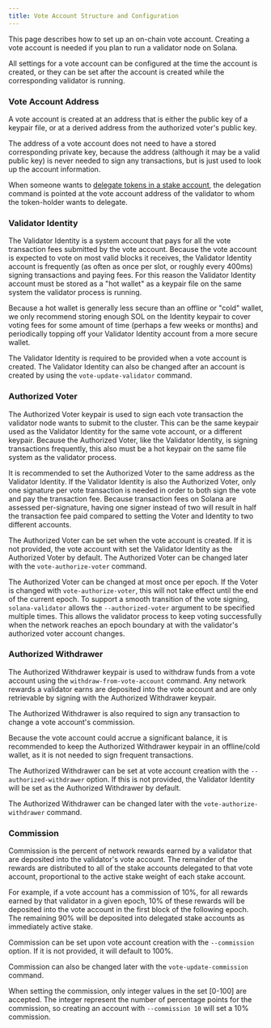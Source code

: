```yaml
---
title: Vote Account Structure and Configuration
---
```


This page describes how to set up an on-chain vote account.   Creating a vote
account is needed if you plan to run a validator node on Solana.

All settings for a vote account can be configured at the time the account is
created, or they can be set after the account is created while the corresponding
validator is running.

### Vote Account Address

A vote account is created at an address that is either the public key of a
keypair file, or at a derived address from the authorized voter's public key.

The address of a vote account does not need to have a stored corresponding
private key, because the address (although it may be a valid public key) is never
needed to sign any transactions, but is just used to look up the account
information.

When someone wants to [delegate tokens in a stake account](../staking.md),
the delegation command is pointed at the vote account address of the validator
to whom the token-holder wants to delegate.

### Validator Identity

The Validator Identity is a system account that pays for all the vote transaction
fees submitted by the vote account.  Because the vote account is expected to vote
on most valid blocks it receives, the Validator Identity account is frequently
(as often as once per slot, or roughly every 400ms) signing transactions and
paying fees.  For this reason the Validator Identity account must be stored as
a "hot wallet" as a keypair file on the same system the validator process is
running.

Because a hot wallet is generally less secure than an offline or "cold" wallet,
we only recommend storing enough SOL on the Identity keypair to cover voting fees
for some amount of time (perhaps a few weeks or months) and periodically topping
off your Validator Identity account from a more secure wallet.

The Validator Identity is required to be provided when a vote account is created.
The Validator Identity can also be changed after an account is created by using
the `vote-update-validator` command.

### Authorized Voter

The Authorized Voter keypair is used to sign each vote transaction the validator
node wants to submit to the cluster.  This can be the same keypair used as the
Validator Identity for the same vote account, or a different keypair.  Because
the Authorized Voter, like the Validator Identity, is signing transactions
frequently, this also must be a hot keypair on the same file system as the
validator process.

It is recommended to set the Authorized Voter to the same address as the Validator
Identity.  If the Validator Identity is also the Authorized Voter, only one
signature per vote transaction is needed in order to both sign the vote and pay
the transaction fee.  Because transaction fees on Solana are assessed
per-signature, having one signer instead of two will result in half the transaction
fee paid compared to setting the Voter and Identity to two different accounts.

The Authorized Voter can be set when the vote account is created.  If it is not
provided, the vote account with set the Validator Identity as the Authorized
Voter by default.  The Authorized Voter can be changed later with the
`vote-authorize-voter` command.

The Authorized Voter can be changed at most once per epoch.  If the Voter is
changed with `vote-authorize-voter`, this will not take effect until the end of
the current epoch.  To support a smooth transition of the vote signing,
`solana-validator` allows the `--authorized-voter` argument to be specified
multiple times.  This allows the validator process to keep voting successfully
when the network reaches an epoch boundary at with the validator's authorized
voter account changes.

### Authorized Withdrawer

The Authorized Withdrawer keypair is used to withdraw funds from a vote account
using the `withdraw-from-vote-account` command.  Any network rewards a validator
earns are deposited into the vote account and are only retrievable by signing
with the Authorized Withdrawer keypair.

The Authorized Withdrawer is also required to sign any transaction to change
a vote account's commission.

Because the vote account could accrue a significant balance, it is recommended
to keep the Authorized Withdrawer keypair in an offline/cold wallet, as it is
not needed to sign frequent transactions.

The Authorized Withdrawer can be set at vote account creation with the 
`--authorized-withdrawer` option.  If this is not provided, the Validator
Identity will be set as the Authorized Withdrawer by default.

The Authorized Withdrawer can be changed later with the `vote-authorize-withdrawer`
command.

### Commission

Commission is the percent of network rewards earned by a validator that are
deposited into the validator's vote account.  The remainder of the rewards
are distributed to all of the stake accounts delegated to that vote account,
proportional to the active stake weight of each stake account.

For example, if a vote account has a commission of 10%, for all rewards earned
by that validator in a given epoch, 10% of these rewards will be deposited into
the vote account in the first block of the following epoch. The remaining 90%
will be deposited into delegated stake accounts as immediately active stake.

Commission can be set upon vote account creation with the `--commission` option.
If it is not provided, it will default to 100%.

Commission can also be changed later with the `vote-update-commission` command.

When setting the commission, only integer values in the set [0-100] are accepted.
The integer represent the number of percentage points for the commission, so
creating an account with `--commission 10` will set a 10% commission.
